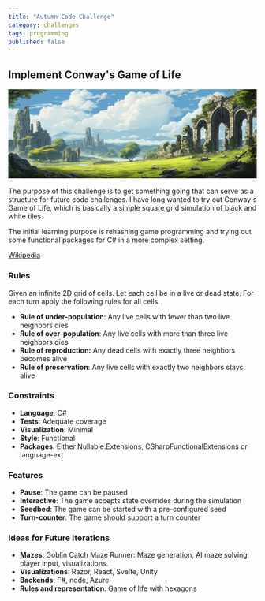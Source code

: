 ```yaml
---
title: "Autumn Code Challenge"
category: challenges
tags: programming
published: false
---
```


## Implement Conway's Game of Life

![](/assets/conways-game-of-life--masthead.png)

The purpose of this challenge is to get something going that can serve as a
structure for future code challenges. I have long wanted to try out Conway's
Game of Life, which is basically a simple square grid simulation of black and
white tiles. 

The initial learning purpose is rehashing game programming and trying out some
functional packages for C# in a more complex setting.

[Wikipedia](https://en.wikipedia.org/wiki/Conway%27s_Game_of_Life)

### Rules

Given an infinite 2D grid of cells. Let each cell be in a live or dead state.
For each turn apply the following rules for all cells.

* **Rule of under-population**: Any live cells with fewer than two live neighbors
  dies
* **Rule of over-population**: Any live cells with more than three live neighbors
  dies
* **Rule of reproduction:** Any dead cells with exactly three neighbors becomes
  alive
* **Rule of preservation**: Any live cells with exactly two neighbors stays alive

### Constraints 

* **Language**: C#
* **Tests**: Adequate coverage
* **Visualization**: Minimal
* **Style**: Functional
* **Packages**: Either Nullable.Extensions, CSharpFunctionalExtensions or
  language-ext

### Features

* **Pause**: The game can be paused
* **Interactive**: The game accepts state overrides during the simulation
* **Seedbed**: The game can be started with a pre-configured seed
* **Turn-counter**: The game should support a turn counter

### Ideas for Future Iterations

* **Mazes**: Goblin Catch Maze Runner: Maze generation, AI maze solving, player input, visualizations.
* **Visualizations**: Razor, React, Svelte, Unity
* **Backends**; F#, node, Azure
* **Rules and representation**: Game of life with hexagons